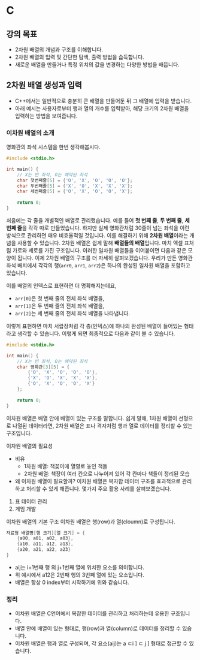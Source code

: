 
# C
## 강의 목표
- 2차원 배열의 개념과 구조를 이해합니다.
- 2차원 배열의 입력 및 간단한 탐색, 출력 방법을 습득합니다.
- 새로운 배열을 만들거나 특정 위치의 값을 변경하는 다양한 방법을 배웁니다.

## 2차원 배열 생성과 입력

- C++에서는 일반적으로 충분히 큰 배열을 만들어둔 뒤 그 배열에 입력을 받습니다.
- 아래 예시는 사용자로부터 행과 열의 개수를 입력받아, 해당 크기의 2차원 배열을 입력하는 방법을 보여줍니다.
### 이차원 배열의 소개
영화관의 좌석 시스템을 한번 생각해봅시다.
```c
#include <stdio.h>

int main() {
    // X는 빈 좌석, O는 예약된 좌석
    char 첫번째줄[5] = {'O', 'X', 'O', 'O', 'O'};
    char 두번째줄[5] = {'X', 'O', 'X', 'X', 'X'};
    char 세번째줄[5] = {'O', 'X', 'O', 'O', 'X'};
    
    return 0;
}
```
처음에는 각 줄을 개별적인 배열로 관리했습니다. 예를 들어 **첫 번째 줄**, **두 번째 줄**, **세 번째 줄**을 각각 따로 만들었습니다. 하지만 실제 영화관처럼 30줄이 넘는 좌석을 이런 방식으로 관리하면 매우 비효율적일 것입니다.
이를 해결하기 위해 **2차원 배열**이라는 개념을 사용할 수 있습니다. 2차원 배열은 쉽게 말해 **배열들의 배열**입니다. 마치 엑셀 표처럼 가로와 세로를 가진 구조입니다.
이러한 일차원 배열들을 이어붙이면 다음과 같은 모양이 됩니다.
이제 2차원 배열의 구조를 더 자세히 살펴보겠습니다. 우리가 만든 영화관 좌석 배치에서 각각의 행(`arr0`, `arr1`, `arr2`)은 하나의 완성된 일차원 배열을 포함하고 있습니다.

이를 배열의 인덱스로 표현하면 더 명확해지는데요,
- `arr[0]`은 첫 번째 줄의 전체 좌석 배열을,
- `arr[1]`은 두 번째 줄의 전체 좌석 배열을,
- `arr[2]`는 세 번째 줄의 전체 좌석 배열을 나타냅니다.
    
이렇게 표현하면 마치 서랍장처럼 각 층(인덱스)에 하나의 완성된 배열이 들어있는 형태라고 생각할 수 있습니다.
이렇게 되면 최종적으로 다음과 같이 볼 수 있습니다.
```c
#include <stdio.h>

int main() {
    // X는 빈 좌석, O는 예약된 좌석
    char 영화관[3][5] = {
        {'O', 'X', 'O', 'O', 'O'},
        {'X', 'O', 'X', 'X', 'X'},
        {'O', 'X', 'O', 'O', 'X'}
    };
    
    return 0;
}
```
이차원 배열은 배열 안에 배열이 있는 구조를 말합니다. 쉽게 말해, 1차원 배열이 선형으로 나열된 데이터라면, 2차원 배열은 표나 격자처럼 행과 열로 데이터를 정리할 수 있는 구조입니다.

이차원 배열의 필요성
- 비유
	- 1차원 배열: 책꽂이에 열렬로 놓인 책들
	- 2차원 배열: 책장이 여러 칸으로 나누어져 있어 각 칸마다 책들이 정리된 모습
- 왜 이차원 배열이 필요할까?
이차원 배열은 복자합 데이터 구조를 효과적으로 관리하고 처리할 수 있게 해줍니다. 몇가지 주요 활용 사례를 살펴보겠습니다.
1. 표 데이터 관리
2. 게임 개발

이차원 배열의 기본 구조
이차원 배열은 행(row)과 열(cloumn)로 구성됩니다.
```c
자료형 배열명[행 크기][열 크기] = {
    {a00, a01, a02, a03},
    {a10, a11, a12, a13},
    {a20, a21, a22, a23}
}
```
- aij는 i+1번째 행 의 j+1번째 열에 위치한 요소를 의미합니다.
- 위 예시에서 a12은 2번째 행의 3번째 열에 있는 요소입니다.
- 배열은 항상 0 index부터 시작하기에 위와 같습니다.
### 정리
- 이차원 배열은 C언어에서 복잡한 데이터를 관리하고 처리하는데 유용한 구조입니다.
- 배열 안에 배열이 있는 형태로, 행(row)과 열(column)로 데이터를 정리할 수 있습니다.
- 이차원 배열은 행과 열로 구성되며, 각 요소(aij)는 a ㄷi ] ㄷ j ] 형태로 접근할 수 있습니다.










